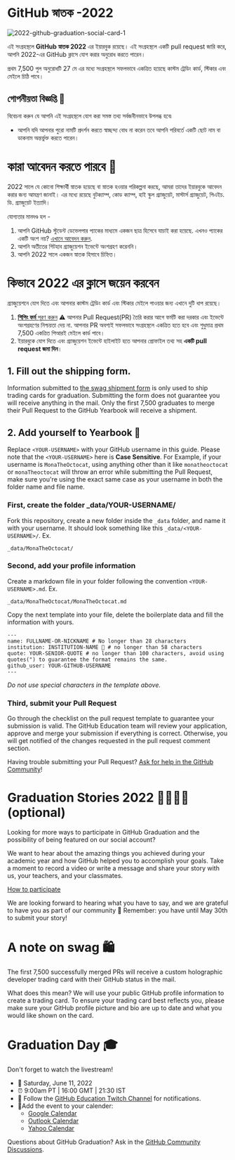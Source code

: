 # GitHub স্নাতক -2022

![2022-github-graduation-social-card-1](/assets/GHG_Blog_1.jpg)


এই সংগ্রহস্থলে **GitHub স্নাতক 2022** এর ইয়ারবুক রয়েছে। এই সংগ্রহস্থলে একটি pull request জারি করে, আপনি 2022-এর GitHub ক্লাসে যোগ করার অনুরোধ করতে পারেন। 

প্রথম 7,500 পুল অনুরোধটি 27 মে এর মধ্যে সংগ্রহস্থলে সফলভাবে একত্রিত হয়েছে কাস্টম ট্রেডিং কার্ড, স্টিকার এবং মেইলে চিঠি পাবে। 


## গোপনীয়তা বিজ্ঞপ্তি 👀
বিবেচনা করুন যে আপনি এই সংগ্রহস্থলে যোগ করা সমস্ত তথ্য সর্বজনীনভাবে উপলব্ধ হবে৷

- আপনি যদি আপনার পুরো নামটি প্রদর্শন করতে স্বাচ্ছন্দ্য বোধ না করেন তবে আপনি পরিবর্তে একটি ছোট নাম বা ডাকনাম অন্তর্ভুক্ত করতে পারেন।

# কারা আবেদন করতে পারবে 📝
2022 সালে যে কোনো শিক্ষার্থী স্নাতক হয়েছে বা স্নাতক হওয়ার পরিকল্পনা করছে, আমরা তাদের ইয়ারবুকে আবেদন করার জন্য আমন্ত্রণ জানাই। এর মধ্যে রয়েছে বুটক্যাম্প, কোড ক্যাম্প, হাই স্কুল গ্র্যাজুয়েট, মাস্টার্স গ্র্যাজুয়েট, পিএইচ. ডি. গ্র্যাজুয়েট ইত্যাদি।

যোগ্যতার মানদণ্ড হল -
1. আপনি GitHub স্টুডেন্ট ডেভেলপার প্যাকের মাধ্যমে একজন ছাত্র হিসেবে যাচাই করা হয়েছে. এখনও প্যাকের একটি অংশ নয়? [এখানে আবেদন করুন](https://education.github.com/discount_requests/student_application?utm_source=2022-06-11-GitHubGraduation).
2. আপনি অতীতের গিটহাব গ্র্যাজুয়েশন ইভেন্টে অংশগ্রহণ করেননি।
3. আপনি 2022 সালে একজন স্নাতক হিসাবে চিহ্নিত।

# কিভাবে 2022 এর ক্লাসে জয়েন করবেন
গ্র্যাজুয়েশনে যোগ দিতে এবং আপনার কাস্টম ট্রেডিং কার্ড এবং স্টিকার মেইলে পাওয়ার জন্য এখানে দুটি ধাপ রয়েছে।
1. [**শিপিং ফর্ম** পূরণ করুন](https://airtable.com/shrVMo8ItH4wjsO9f)
 ⚠️ আপনার Pull Request(PR) তৈরি করার আগে ফর্মটি করা দরকার এবং ইভেন্টে অংশগ্রহণের নিশ্চয়তা দেয় না. আপনার PR অবশ্যই সফলভাবে সংগ্রহস্থলে একত্রিত হতে হবে এবং শুধুমাত্র প্রথম 7,500 একত্রিত পিআরই মেইলে কার্ড পাবে।
2. ইয়ারবুকে যোগ দিতে এবং গ্র্যাজুয়েশন ইভেন্টে হাইলাইট হতে আপনার প্রোফাইল তথ্য সহ **একটি pull request জমা দিন**।

## 1. Fill out the shipping form.
Information submitted to [the swag shipment form](https://airtable.com/shrVMo8ItH4wjsO9f) is only used to ship trading cards for graduation. Submitting the form does not guarantee you will receive anything in the mail. Only the first 7,500 graduates to merge their Pull Request to the GitHub Yearbook will receive a shipment.

## 2. Add yourself to Yearbook 🏫
Replace `<YOUR-USERNAME>` with your GitHub username in this guide. Please note that the `<YOUR-USERNAME>` here is **Case Sensitive**. For Example, if your username is `MonaTheOctocat`, using anything other than it like `monatheoctocat` or `monaTheoctocat` will throw an error while submitting the Pull Request, make sure you're using the exact same case as your username in both the folder name and file name.

### First, create the folder _data/YOUR-USERNAME/ 
Fork this repository, create a new folder inside the `_data` folder, and name it with your username. It should look something like this `_data/<YOUR-USERNAME>/`. Ex.

```
_data/MonaTheOctocat/
```
### Second, add your profile information
Create a markdown file in your folder following the convention `<YOUR-USERNAME>.md`. Ex.

```
_data/MonaTheOctocat/MonaTheOctocat.md
```
Copy the next template into your file, delete the boilerplate data and fill the information with yours.
```
---
name: FULLNAME-OR-NICKNAME # No longer than 28 characters
institution: INSTITUTION-NAME 🚩 # no longer than 58 characters
quote: YOUR-SENIOR-QUOTE # no longer than 100 characters, avoid using quotes(") to guarantee the format remains the same.
github_user: YOUR-GITHUB-USERNAME
---
```

_Do not use special characters in the template above._

### Third, submit your Pull Request
Go through the checklist on the pull request template to guarantee your submission is valid. The GitHub Education team will review your application, approve and merge your submission if everything is correct. Otherwise, you will get notified of the changes requested in the pull request comment section. 

Having trouble submitting your Pull Request? [Ask for help in the GitHub Community](https://github.com/orgs/github-community/discussions/categories/github-education)!

# Graduation Stories 2022 👩‍🏫👨‍🏫 (optional)
Looking for more ways to participate in GitHub Graduation and the possibility of being featured on our social account?

We want to hear about the amazing things you achieved during your academic year and how GitHub helped you to accomplish your goals. Take a moment to record a video or write a message and share your story with us, your teachers, and your classmates. 

[How to participate](https://drive.google.com/file/d/1AcgUKLXx6WIC5s4eanzOfj8EsiYHARrt/view?usp=sharing)

We are looking forward to hearing what you have to say, and we are grateful to have you as part of our community 💖 
Remember: you have until May 30th to submit your story! 
 


# A note on swag 🛍
The first 7,500 successfully merged PRs will receive a custom holographic developer trading card with their GitHub status in the mail. 

What does this mean? We will use your public GitHub profile information to create a trading card. To ensure your trading card best reflects you, please make sure your GitHub profile picture and bio are up to date and what you would like shown on the card.

# Graduation Day 🎓
Don't forget to watch the livestream! 

- 📆 Saturday, June 11, 2022
- ⏰ 9:00am PT | 16:00 GMT | 21:30 IST
- 📍 Follow the [GitHub Education Twitch Channel](https://twitch.tv/githubeducation) for notifications.
- 📎Add the event to your calender:
  - [Google Calendar](https://calendar.google.com/calendar/render?action=TEMPLATE&dates=20220611T160000Z%2F20220611T180000Z&details=&location=https%3A%2F%2Fwww.twitch.tv%2Fgithubeducation&text=%F0%9F%8E%89%F0%9F%8E%8A%20GitHub%20Graduation%202022%20%F0%9F%8E%89%F0%9F%8E%8A)
  - [Outlook Calendar](https://outlook.live.com/calendar/0/deeplink/compose?allday=false&body=&enddt=2022-06-11T18%3A00%3A00%2B00%3A00&location=https%3A%2F%2Fwww.twitch.tv%2Fgithubeducation&path=%2Fcalendar%2Faction%2Fcompose&rru=addevent&startdt=2022-06-11T16%3A00%3A00%2B00%3A00&subject=%F0%9F%8E%89%F0%9F%8E%8A%20GitHub%20Graduation%202022%20%F0%9F%8E%89%F0%9F%8E%8A)
  - [Yahoo Calendar](https://calendar.yahoo.com/?desc=&dur=&et=20220611T180000Z&in_loc=https%3A%2F%2Fwww.twitch.tv%2Fgithubeducation&st=20220611T160000Z&title=%F0%9F%8E%89%F0%9F%8E%8A%20GitHub%20Graduation%202022%20%F0%9F%8E%89%F0%9F%8E%8A&v=60)


Questions about GitHub Graduation? Ask in the [GitHub Community Discussions](https://github.com/orgs/github-community/discussions/categories/github-education).
